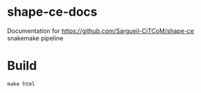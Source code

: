 # shape-ce-docs

Documentation for https://github.com/Sargueil-CiTCoM/shape-ce snakemake pipeline

# Build
```make html```
